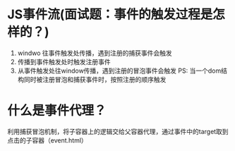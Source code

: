# JS事件流(面试题：事件的触发过程是怎样的？)
1. windwo 往事件触发处传播，遇到注册的捕获事件会触发
2. 传播到事件触发处时触发注册事件
3. 从事件触发处往window传播，遇到注册的冒泡事件会触发
PS: 当一个dom结构同时被注册冒泡和捕获事件时，按照注册的顺序触发


# 什么是事件代理？
 利用捕获冒泡机制，将子容器上的逻辑交给父容器代理，通过事件中的target取到点击的子容器（event.html）